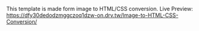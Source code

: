 This template is made form image to HTML/CSS conversion.
Live Preview: https://dfy30dedodzmggczoq1dzw-on.drv.tw/Image-to-HTML-CSS-Conversion/
